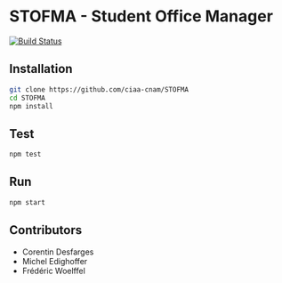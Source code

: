 # STOFMA - Student Office Manager

[![Build Status](https://travis-ci.org/ciaa-cnam/STOFMA.svg?branch=master)](https://travis-ci.org/ciaa-cnam/STOFMA)

## Installation

```bash
git clone https://github.com/ciaa-cnam/STOFMA
cd STOFMA
npm install
```

## Test

```bash
npm test
```

## Run

```bash
npm start
```

## Contributors

 - Corentin Desfarges
 - Michel Edighoffer
 - Frédéric Woelffel
